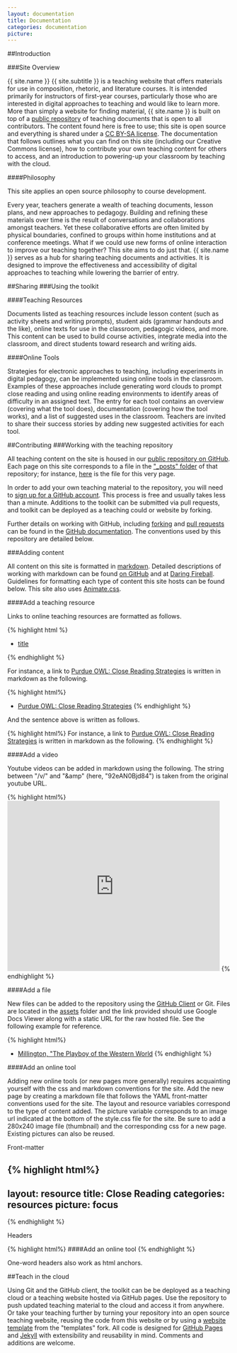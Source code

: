 ```yaml
---
layout: documentation
title: Documentation
categories: documentation
picture: 
---
```


##Introduction<span class="arrowh2"></span>

###Site Overview<span class="arrowh3"></span>

{{ site.name }} {{ site.subtitle }} is a teaching website that offers materials for use in composition, rhetoric, and literature courses. It is intended primarily for instructors of first-year courses, particularly those who are interested in digital approaches to teaching and would like to learn more. More than simply a website for finding material, {{ site.name }} is built on top of a [public repository](https://github.com/axchristie/test) of teaching documents that is open to all contributors. The content found here is free to use; this site is open source and everything is shared under a [CC BY-SA license](http://creativecommons.org/licenses/by-sa/3.0/deed.en_US). The documentation that follows outlines what you can find on this site (including our Creative Commons license), how to contribute your own teaching content for others to access, and an introduction to powering-up your classroom by teaching with the cloud.

####Philosophy<span class="arrowh4"></span>

This site applies an open source philosophy to course development.

Every year, teachers generate a wealth of teaching documents, lesson plans, and new approaches to pedagogy. Building and refining these materials over time is the result of conversations and collaborations amongst teachers. Yet these collaborative efforts are often limited by physical boundaries, confined to groups within home institutions and at conference meetings. What if we could use new forms of online interaction to improve our teaching together? This site aims to do just that. {{ site.name }} serves as a hub for sharing teaching documents and activities. It is designed to improve the effectiveness and accessibility of digital approaches to teaching while lowering the barrier of entry.

##Sharing<span class="arrowh2"></span>
###Using the toolkit <span class="arrowh3"></span>

####Teaching Resources <span class="arrowh4"></span>

Documents listed as teaching resources include lesson content (such as activity sheets and writing prompts), student aids (grammar handouts and the like), online texts for use in the classroom, pedagogic videos, and more. This content can be used to build course activities, integrate media into the classroom, and direct students toward research and writing aids.

####Online Tools <span class="arrowh4"></span>

Strategies for electronic approaches to teaching, including experiments in digital pedagogy, can be implemented using online tools in the classroom. Examples of these approaches include generating word clouds to prompt close reading and using online reading environments to identify areas of difficulty in an assigned text. The entry for each tool contains an overview (covering what the tool does), documentation (covering how the tool works), and a list of suggested uses in the classroom. Teachers are invited to share their success stories by adding new suggested activities for each tool.

##Contributing<span class="arrowh2"></span>
###Working with the teaching repository<span class="arrowh3"></span>

All teaching content on the site is housed in our [public repository on GitHub](https://github.com/axchristie/test). Each page on this site corresponds to a file in the ["_posts" folder](https://github.com/axchristie/test/tree/gh-pages/_posts) of that repository; for instance, [here](https://github.com/axchristie/test/blob/gh-pages/_posts/2013-12-12-documentation.md) is the file for this very page.

In order to add your own teaching material to the repository, you will need to [sign up for a GitHub account](https://github.com/). This process is free and usually takes less than a minute. Additions to the toolkit can be submitted via pull requests, and toolkit can be deployed as a teaching could or website by forking.

Further details on working with GitHub, including [forking](https://help.github.com/articles/fork-a-repo) and [pull requests](https://help.github.com/articles/using-pull-requests) can be found in the [GitHub documentation](https://help.github.com/). The conventions used by this repository are detailed below.

###Adding content<span class="arrowh3"></span>

All content on this site is formatted in [markdown](http://whatismarkdown.com/). Detailed descriptions of working with markdown can be found [on GitHub](https://github.com/adam-p/markdown-here/wiki/Markdown-Cheatsheet) and at [Daring Fireball](http://daringfireball.net/projects/markdown/). Guidelines for formatting each type of content this site hosts can be found below. This site also uses [Animate.css](http://daneden.github.io/animate.css/).

####Add a teaching resource <span class="arrowh4"></span>

Links to online teaching resources are formatted as follows.

{% highlight html %}
* [title](url)

{% endhighlight %}

For instance, a link to [Purdue OWL: Close Reading Strategies](http://owl.english.purdue.edu/owl/resource/616/01/) is written in markdown as the following.


{% highlight html%}
* [Purdue OWL: Close Reading Strategies](http://owl.english.purdue.edu/owl/resource/616/01/)
{% endhighlight %}

And the sentence above is written as follows.

{% highlight html%}
For instance, a link to [Purdue OWL: Close Reading Strategies](http://owl.english.purdue.edu/owl/resource/616/01/) is written in markdown as the following.
{% endhighlight %}

####Add a video <span class="arrowh4"></span>

Youtube videos can be added in markdown using the following. The string between "/v/" and "&amp" (here, "92eAN0Bjd84") is taken from the original youtube URL.

{% highlight html%}
<object width="480" height="385" style="max-width: 100%;"><param name="movie" value="http://www.youtube.com/v/92eAN0Bjd84&amp;hl=en_US&amp;fs=1"></param><param name="allowFullScreen" value="true"></param><param name="allowscriptaccess" value="always"></param><embed src="http://www.youtube.com/v/92eAN0Bjd84&amp;hl=en_US&amp;fs=1" type="application/x-shockwave-flash" allowscriptaccess="always" allowfullscreen="true" width="480" height="385" style="max-width: inherit;"></embed></object>
{% endhighlight %}

####Add a file <span class="arrowh4"></span>

New files can be added to the repository using the [GitHub Client]() or Git. Files are located in the [assets]() folder and the link provided should use Google Docs Viewer along with a static URL for the raw hosted file. See the following example for reference.

{% highlight html%}
* [Millington, "The Playboy of the Western World](http://docs.google.com/viewer?url=https://github.com/axchristie/test/blob/gh-pages/assets/docs/sample_texts/drama/SP146_Playboy.doc?raw=true)
{% endhighlight %}

####Add an online tool <span class="arrowh4"></span>

Adding new online tools (or new pages more generally) requires acquainting yourself with the css and markdown conventions for the site. Add the new page by creating a markdown file that follows the YAML front-matter conventions used for the site. The layout and resource variables correspond to the type of content added. The picture variable corresponds to an image url indicated at the bottom of the style.css file for the site. Be sure to add a 280x240 image file (thumbnail) and the corresponding css for a new page. Existing pictures can also be reused.

Front-matter

{% highlight html%}
---
layout: resource
title: Close Reading
categories: resources
picture: focus
---
{% endhighlight %}


Headers

{% highlight html%}
####Add an online tool <span class="arrowh4"></span>
{% endhighlight %}

One-word headers also work as html anchors.


##Teach in the cloud<span class="arrowh2"></span>

Using Git and the GitHub client, the toolkit can be be deployed as a teaching cloud or  a teaching website hosted via GitHub pages. Use the repository to push updated teaching material to the cloud and access it from anywhere. Or take your teaching further by turning your repository into an open source teaching website, reusing the code from this website or by using a [website template](https://github.com/axchristie/test/tree/templates) from the "templates" fork. All code is designed for [GitHub Pages](http://pages.github.com/) and [Jekyll](http://jekyllrb.com/) with extensibility and reusability in mind. Comments and additions are welcome.
